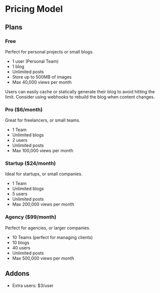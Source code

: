 # Pricing Model

## Plans

### Free

Perfect for personal projects or small blogs.

- 1 user (Personal Team)
- 1 blog
- Unlimited posts
- Store up to 500MB of images
- Max 40,000 views per month

Users can easily cache or statically generate their blog to avoid hitting the limit. Consider using webhooks to rebuild the blog when content changes.

### Pro ($6/month)

Great for freelancers, or small teams.

- 1 Team
- Unlimited blogs
- 2 users
- Unlimited posts
- Max 100,000 views per month

### Startup ($24/month)

Ideal for startups, or small companies.

- 1 Team
- Unlimited blogs
- 5 users
- Unlimited posts
- Max 200,000 views per month

### Agency ($99/month)

Perfect for agencies, or larger companies.

- 10 Teams (perfect for managing clients)
- 10 blogs
- 40 users
- Unlimited posts
- Max 500,000 views per month

## Addons

- Extra users: $3/user
